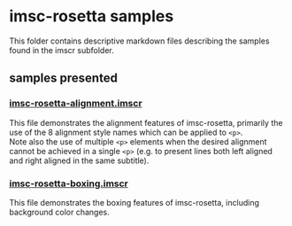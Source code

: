 # imsc-rosetta samples

This folder contains descriptive markdown files describing the samples found in the imscr subfolder.

## samples presented

### [imsc-rosetta-alignment.imscr](./imsc-rosetta-alignment.imscr.md)

This file demonstrates the alignment features of imsc-rosetta, primarily the use of the 8 alignment style names which can be applied to `<p>`.  
Note also the use of multiple `<p>` elements when the desired alignment cannot be achieved in a single `<p>` (e.g. to present lines both left aligned and right aligned in the same subtitle).

### [imsc-rosetta-boxing.imscr](./imsc-rosetta-boxing.imscr.md)

This file demonstrates the boxing features of imsc-rosetta, including background color changes.

